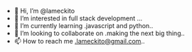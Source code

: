 - 👋 Hi, I’m @lameckito
- 👀 I’m interested in full stack development ...
- 🌱 I’m currently learning .javascript and python..
- 💞️ I’m looking to collaborate on .making the next big thing..
- 📫 How to reach me .lameckito@gmail.com..

<!---
lameckito/lameckito is a ✨ special ✨ repository because its `README.md` (this file) appears on your GitHub profile.
You can click the Preview link to take a look at your changes.
--->
